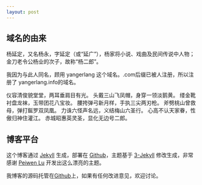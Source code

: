 ```yaml
---
layout: post
---
```


## 域名的由来

杨延定，又名杨永，字延定（或“延广”），杨家将小说、戏曲及民间传说中人物；金刀老令公杨业的次子，故称“杨二郎”。

我因为与此人同名，顾用 yangerlang 这个域名。.com后缀已被人注册，所以注册了 yangerlang.info的域名。

仪容清俊貌堂堂，两耳垂肩目有光。
头戴三山飞凤帽，身穿一领淡鹅黄。
缕金靴衬盘龙袜，玉带团花八宝妆。
腰挎弹弓新月样，手执三尖两刃枪。
斧劈桃山曾救母，弹打鋋罗双凤凰。
力诛六怪声名远，义结梅山六圣行。
心高不认天家眷，性傲归神住灌江。
赤城昭惠英灵圣，显化无边号二郎。

## 博客平台

这个博客通过 [Jekyll](http://jekyllrb.com/) 生成，部署在 [Github](https://pages.github.com)，主题基于 [3-Jekyll](https://github.com/P233/3-Jekyll) 修改生成，非常感谢 [Peiwen Lu](https://github.com/P233) 开发出这么漂亮的主题。

我博客的源码托管在[Github](https://github.com/yangerlang/yangerlang.github.io)上，如果有任何改进意见，欢迎讨论。

